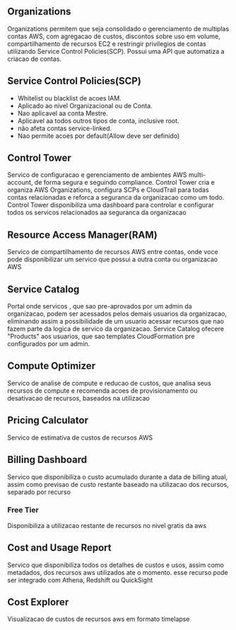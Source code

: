
## Organizations

Organizations permitem que seja consolidado o gerenciamento de multiplas contas AWS, com agregacao de custos, discontos sobre uso em volume, compartilhamento de recursos EC2 e restringir privilegios de contas utilizando Service Control Policies(SCP). Possui uma API que automatiza a criacao de contas.

## Service Control Policies(SCP)

- Whitelist ou blacklist de acoes IAM.
- Aplicado ao nivel Organizacional ou de Conta.
- Nao aplicavel aa conta Mestre.
- Aplicavel aa todos outros tipos de conta, inclusive root.
- não afeta contas service-linked.
- Nao permite acoes por default(Allow deve ser definido)

## Control Tower

Servico de configuracao e gerenciamento de ambientes AWS multi-account, de forma segura e seguindo compliance. Control Tower cria e organiza AWS Organizations, configura SCPs e CloudTrail para todas contas relacionadas e reforca a seguranca da organizacao como um todo.
Control Tower disponibiliza uma dashboard para controlar e configurar todos os servicos relacionados aa seguranca da organizacao

## Resource Access Manager(RAM)

Servico de compartilhamento de recursos AWS entre contas, onde voce pode disponibilizar um servico que possui a outra conta ou organizacao AWS


## Service Catalog

Portal onde servicos , que sao pre-aprovados por um admin da organizacao, podem ser acessados pelos demais usuarios da organizacao, eliminando assim a possibilidade de um usuario acessar recursos que nao fazem parte da logica de servico da organizacao. Service Catalog ofecere "Products" aos usuarios, que sao templates CloudFormation pre configurados por um admin.

## Compute Optimizer

Servico de analise de compute e reducao de custos, que analisa seus recursos de compute e recomenda acoes de provisionamento ou desativacao de recursos, baseados na utilizacao 

## Pricing Calculator

Servico de estimativa de custos de recursos AWS

## Billing Dashboard

Servico que disponibiliza o custo acumulado durante a data de billing atual, assim como previsao de custo restante baseado na utilizacao dos recursos, separado por recurso

### Free Tier

Disponibiliza a utilizacao restante de recursos no nivel gratis da aws

## Cost and Usage Report

Servico que disponibiliza todos os detalhes de custos e usos, assim como metadados, dos recursos aws utilizados ate o momento. esse recurso pode ser integrado com Athena, Redshift ou QuickSight

## Cost Explorer

Visualizacao de custos de recursos aws em formato timelapse